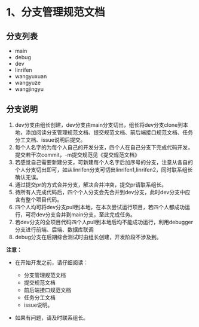 # 1、分支管理规范文档

## 分支列表
- main
- debug
- dev
- linrifen
- wangyuxuan
- wangyuze
- wangjingyu

## 分支说明

1. dev分支由组长创建，dev分支由main分支切出，组长将dev分支clone到本地，添加阅读分支管理规范文档、提交规范文档、前后端接口规范文档、任务分工文档、issue说明后提交。
2. 每个人名字的为每个人自己的开发分支，四个人在自己分支下完成代码开发，提交若干次commit，-m提交规范见《提交规范文档》
3. 若感觉自己需要新建分支，可新建每个人名字后加序号的分支，注意从各自的个人分支切出即可，如从linrifen分支可切出linrifen1,linrifen2，同时联系组长确认无误。
4. 通过提交pr的方式合并分支，解决合并冲突，提交pr请联系组长。
5. 待所有人完成代码后，四个个人分支会先合并到dev分支，此时dev分支中应含有整个项目代码。
6. 四个人均可将dev分支pull到本地，在本次尝试运行项目，若四个人都成功运行，可将dev分支合并到main分支，至此完成任务。
7. 若dev分支的全项目代码四个人pull到本地后均不能成功运行，利用debugger分支进行前端、后端、数据库联调
8. debug分支在后期综合测试时由组长创建，开发阶段不涉及到。

**注意：**

- 在开始开发之前，请仔细阅读：
  - 分支管理规范文档
  - 提交规范文档
  - 前后端接口规范文档
  - 任务分工文档
  - issue说明。

- 如果有问题，请及时联系组长。
